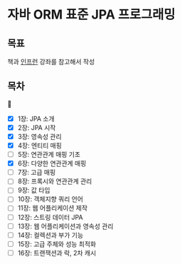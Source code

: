 # 자바 ORM 표준 JPA 프로그래밍

## 목표
책과 [인프런](https://www.inflearn.com/course/ORM-JPA-Basic#) 강좌를 참고해서 작성

## 목차
:eyes:
- [x] 1장: JPA 소개
- [x] 2장: JPA 시작
- [x] 3장: 영속성 관리
- [x] 4장: 엔티티 매핑
- [ ] 5장: 연관관계 매핑 기초
- [x] 6장: 다양한 연관관계 매핑
- [ ] 7장: 고급 매핑
- [ ] 8장: 프록시와 연관관계 관리
- [ ] 9장: 값 타입
- [ ] 10장: 객체지향 쿼리 언어
- [ ] 11장: 웹 어플리케이션 제작
- [ ] 12장: 스트링 데이터 JPA
- [ ] 13장: 웹 어플리케이션과 영속성 관리
- [ ] 14장: 컬렉션과 부가 기능
- [ ] 15장: 고급 주체와 성능 최적화
- [ ] 16장: 트랜잭션과 락, 2차 캐시
